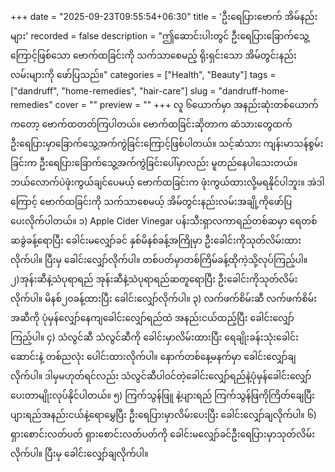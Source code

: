 +++
date = "2025-09-23T09:55:54+06:30"
title = 'ဦးရေပြားဗောက် အိမ်နည်းများ'
recorded = false
description = "ဤဆောင်းပါးတွင် ဦးရေပြားခြောက်သွေ့ကြောင့်ဖြစ်သော ဗောက်ထခြင်းကို သက်သာစေမည့် ရိုးရှင်းသော အိမ်တွင်းနည်းလမ်းများကို ဖော်ပြသည်။"
categories = ["Health", "Beauty"]
tags = ["dandruff", "home-remedies", "hair-care"]
slug = "dandruff-home-remedies"
cover = ""
preview = ""
+++
လူ ၆ယောက်မှာ အနည်းဆုံးတစ်ယောက်ကတော့ ဗောက်ထတတ်ကြပါတယ်။ ဗောက်ထခြင်းဆိုတာက ဆံသားတွေထက် ဦးရေပြားမှာခြောက်သွေ့အက်ကွဲခြင်းကြောင့်ဖြစ်ပါတယ်။ သင့်ဆံသား ကျန်းမာသန်စွမ်းခြင်းက ဦးရေပြားခြောက်သွေ့အက်ကွဲခြင်းပေါ်မှာလည်း မူတည်နေပါသေးတယ်။ ဘယ်လောက်ပဲဖုံးကွယ်ချင်ပေမယ့် ဗောက်ထခြင်းက ဖုံးကွယ်ထားလို့မရနိုင်ပါဘူး။ အဲဒါကြောင့် ဗောက်ထခြင်းကို သက်သာစေမယ့် အိမ်တွင်းနည်းလမ်းအချို့ကိုဖော်ပြပေးလိုက်ပါတယ်။
၁) Apple Cider Vinegar
ပန်းသီးရှာလကာရည်တစ်ဆမှာ ရေတစ်ဆခွဲခန့်ရောပြီး ခေါင်းမလျှော်ခင် နှစ်မိနစ်ခန့်အကြိုမှာ ဦးခေါင်းကိုသုတ်လိမ်းထားလိုက်ပါ။ ပြီးမှ ခေါင်းလျှော်လိုက်ပါ။ တစ်ပတ်မှာတစ်ကြိမ်ခန့်ထိုကဲ့သို့လုပ်ကြည့်ပါ။
၂)အုန်းဆီနဲ့သံပုရာရည်
အုန်းဆီနဲ့သံပုရာရည်ဆတူရောပြီး ဦးခေါင်းကိုသုတ်လိမ်းလိုက်ပါ။ မိနစ်၂၀ခန့်ထားပြီး ခေါင်းလျှော်လိုက်ပါ။
၃) လက်ဖက်စိမ်းဆီ
လက်ဖက်စိမ်းအဆီကို ပုံမှန်လျှော်နေကျခေါင်းလျှော်ရည်ထဲ အနည်းငယ်ထည့်ပြီး ခေါင်းလျှော်ကြည့်ပါ။
၄) သံလွင်ဆီ
သံလွင်ဆီကို ခေါင်းမှာလိမ်းထားပြီး ရေချိုးခန်းသုံးခေါင်းဆောင်းနဲ့ တစ်ညလုံး ပေါင်းထားလိုက်ပါ။ နောက်တစ်နေ့မနက်မှာ ခေါင်းလျှော်ချလိုက်ပါ။ ဒါမှမဟုတ်ရင်လည်း သံလွင်ဆီပါဝင်တဲ့ခေါင်းလျှော်ရည်နဲ့ပုံမှန်ခေါင်းလျှော်ပေးတာမျိုးလုပ်နိုင်ပါတယ်။
၅) ကြက်သွန်ဖြူ နဲ့ပျားရည်
ကြက်သွန်ဖြကိုကြိတ်ချေပြီး ပျားရည်အနည်းငယ်နဲ့ရောမွှေပြီး ဦးရေပြားမှာလိမ်းပေးပြီး ခေါင်းလျှော်ချလိုက်ပါ။
၆) ရှားစောင်းလတ်ပတ်
ရှားစောင်းလတ်ပတ်ကို ခေါင်းမလျှော်ခင်ဦးရေပြားမှာသုတ်လိမ်းလိုက်ပါ။ ပြီးမှ ခေါင်းလျှော်ချလိုက်ပါ။ 